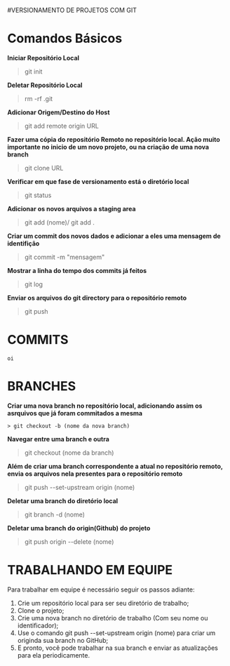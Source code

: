 #VERSIONAMENTO DE PROJETOS COM GIT
		
<h1>Comandos Básicos</h1>
	     	 
<b>Iniciar Repositório Local</b>

> git init

<b>Deletar Repositório Local</b>

> rm -rf .git
      	   	         
<b>Adicionar Origem/Destino do Host</b>

> git add remote origin URL 
	        
<b>Fazer uma cópia do repositório Remoto no repositório local.
Ação muito importante no inicio de um novo projeto, ou na criação
de uma nova branch</b>	  
		
> git clone URL
	
<b>Verificar em que fase de versionamento está o diretório local</b>

> git status 
	      
<b>Adicionar os novos arquivos a staging area</b> 	        
	
> git add (nome)/ git add .
	
<b>Criar um commit dos novos dados e adicionar a eles uma mensagem
de identifição</b>		
	
> git commit -m  "mensagem"
         	
<b>Mostrar a linha do tempo dos commits já feitos</b>
		
> git log 
	
<b>Enviar os arquivos do git directory para o repositório remoto</b>	
	
> git push 
	
<h1>COMMITS</h1>

```oi```
		
<h1>BRANCHES</h1>

<b>Criar uma nova branch no repositório local, adicionando assim os asrquivos que já
foram commitados a mesma</b>

```> git checkout -b (nome da nova branch)```
	
<b>Navegar entre uma branch e outra</b>        	
	
> git checkout (nome da branch)
		
<b>Além de criar uma branch correspondente a atual no 
repositório remoto, envia os arquivos nela presentes para o repositório remoto</b>	

> git push --set-upstream origin (nome)
	
<b>Deletar uma branch do diretório local</b>		
	
> git branch -d (nome)
	
<b>Deletar uma branch do origin(Github) do projeto</b>	
	        
> git push origin --delete (nome)
	
		
		
<h1>TRABALHANDO EM EQUIPE</h1>
		
Para trabalhar em equipe é necessário seguir os passos adiante:

<ol>		
<li>Crie um repositório local para ser seu diretório de trabalho;</li>

<li>Clone o projeto;</li>		

<li>Crie uma nova branch no diretório de trabalho (Com seu nome ou identificador);</li>

<li>Use o comando git push --set-upstream origin (nome) para criar um originda sua branch no GitHub;</li>
		
<li>E pronto, você pode trabalhar na sua branch e enviar as atualizações para ela periodicamente.</li>
	
</ol>	
	
